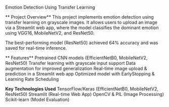 Emotion Detection Using Transfer Learning

** Project Overview**
This project implements emotion detection using transfer learning on grayscale images. It allows users to upload an image via a Streamlit web app, where the model classifies the dominant emotion using VGG16, MobileNetV2, and ResNet50.

The best-performing model (ResNet50) achieved 64% accuracy and was saved for real-time inference.

** Features**
Pretrained CNN models (EfficientNetB0, MobileNetV2, ResNet50)
Transfer learning with grayscale input support
Data augmentation for improved generalization
Real-time image upload & prediction in a Streamlit web app
Optimized model with EarlyStopping & Learning Rate Scheduling

**Key Technologies Used**
TensorFlow/Keras (EfficientNetB0, MobileNetV2, ResNet50)
Streamlit (Real-time Web App)
OpenCV & PIL (Image Processing)
Scikit-learn (Model Evaluation)
